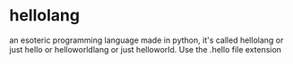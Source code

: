 # hellolang
an esoteric programming language made in python, it's called hellolang or just hello or helloworldlang or just helloworld. Use the .hello file extension
